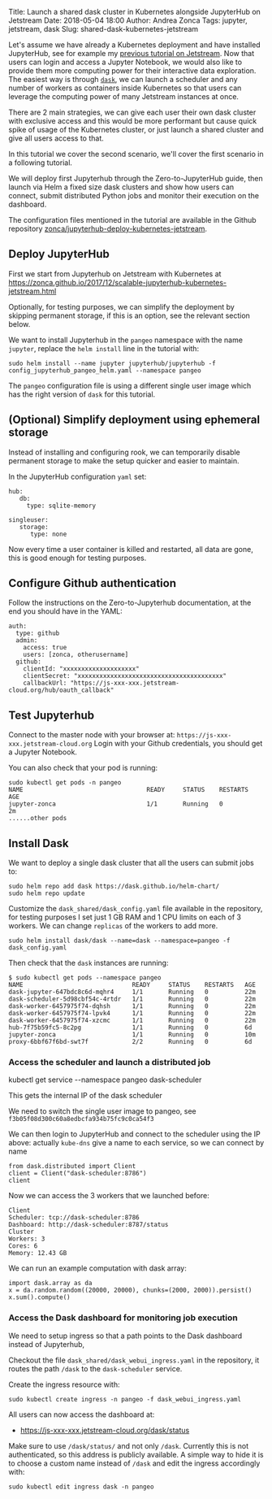 Title: Launch a shared dask cluster in Kubernetes alongside JupyterHub on Jetstream
Date: 2018-05-04 18:00
Author: Andrea Zonca
Tags: jupyter, jetstream, dask
Slug: shared-dask-kubernetes-jetstream

Let's assume we have already a Kubernetes deployment and have installed JupyterHub, see for example my [previous tutorial on Jetstream](https://zonca.github.io/2017/12/scalable-jupyterhub-kubernetes-jetstream.html).
Now that users can login and access a Jupyter Notebook, we would also like to provide them more computing power for their interactive data exploration. The easiest way is through [`dask`](https://dask.pydata.org), we can launch a scheduler and any number of workers as containers inside Kubernetes so that users can leverage the computing power of many Jetstream instances at once.

There are 2 main strategies, we can give each user their own dask cluster with exclusive access and this would be more performant but cause quick spike of usage of the Kubernetes cluster, or just launch a shared cluster and give all users access to that.

In this tutorial we cover the second scenario, we'll cover the first scenario in a following tutorial.

We will deploy first Jupyterhub through the Zero-to-JupyterHub guide, then launch via Helm a fixed size dask clusters and show how users can connect, submit distributed Python jobs and monitor their execution on the dashboard.

The configuration files mentioned in the tutorial are available in the Github repository [zonca/jupyterhub-deploy-kubernetes-jetstream](https://github.com/zonca/jupyterhub-deploy-kubernetes-jetstream).

## Deploy JupyterHub

First we start from Jupyterhub on Jetstream with Kubernetes at <https://zonca.github.io/2017/12/scalable-jupyterhub-kubernetes-jetstream.html>

Optionally, for testing purposes, we can simplify the deployment by skipping permanent storage, if this is an option, see the relevant section below.

We want to install Jupyterhub in the `pangeo` namespace with the name `jupyter`, replace the `helm install` line in the tutorial with:

```
sudo helm install --name jupyter jupyterhub/jupyterhub -f config_jupyterhub_pangeo_helm.yaml --namespace pangeo
```

The `pangeo` configuration file is using a different single user image which has the right version of `dask` for this tutorial.

## (Optional) Simplify deployment using ephemeral storage

Instead of installing and configuring rook, we can temporarily disable permanent storage to make the setup quicker and easier to maintain.

In the JupyterHub configuration `yaml` set:

```
hub:
   db:
     type: sqlite-memory

singleuser:
   storage:
      type: none
```

Now every time a user container is killed and restarted, all data are gone, this is good enough for testing purposes.

## Configure Github authentication

Follow the instructions on the Zero-to-Jupyterhub documentation, at the end you should have in the YAML:

```
auth:
  type: github
  admin:
    access: true
    users: [zonca, otherusername]
  github:
    clientId: "xxxxxxxxxxxxxxxxxxxx"
    clientSecret: "xxxxxxxxxxxxxxxxxxxxxxxxxxxxxxxxxxxxxxxx"
    callbackUrl: "https://js-xxx-xxx.jetstream-cloud.org/hub/oauth_callback"
```

## Test Jupyterhub

Connect to the master node with your browser at: `https://js-xxx-xxx.jetstream-cloud.org`
Login with your Github credentials, you should get a Jupyter Notebook.

You can also check that your pod is running:

```
sudo kubectl get pods -n pangeo
NAME                                  READY     STATUS    RESTARTS   AGE
jupyter-zonca                         1/1       Running   0          2m
......other pods
```

## Install Dask

We want to deploy a single dask cluster that all the users can submit jobs to:

```
sudo helm repo add dask https://dask.github.io/helm-chart/
sudo helm repo update
```

Customize the `dask_shared/dask_config.yaml` file available in the repository,
for testing purposes I set just 1 GB RAM and 1 CPU limits on each of 3 workers.
We can change `replicas` of the workers to add more.

    sudo helm install dask/dask --name=dask --namespace=pangeo -f dask_config.yaml

Then check that the `dask` instances are running:

```
$ sudo kubectl get pods --namespace pangeo
NAME                              READY     STATUS    RESTARTS   AGE
dask-jupyter-647bdc8c6d-mqhr4     1/1       Running   0          22m
dask-scheduler-5d98cbf54c-4rtdr   1/1       Running   0          22m
dask-worker-6457975f74-dqhsh      1/1       Running   0          22m
dask-worker-6457975f74-lpvk4      1/1       Running   0          22m
dask-worker-6457975f74-xzcmc      1/1       Running   0          22m
hub-7f75b59fc5-8c2pg              1/1       Running   0          6d
jupyter-zonca                     1/1       Running   0          10m
proxy-6bbf67f6bd-swt7f            2/2       Running   0          6d
```

### Access the scheduler and launch a distributed job

kubectl get service --namespace pangeo dask-scheduler

This gets the internal IP of the dask scheduler

We need to switch the single user image to pangeo, see `f3b05f08d300c60a8edbcfa934b75fc9c0ca54f3`

We can then login to JupyterHub and connect to the scheduler using the IP above:
actually `kube-dns` give a name to each service, so we can connect by name
```
from dask.distributed import Client
client = Client("dask-scheduler:8786")
client
```

Now we can access the 3 workers that we launched before:

```
Client
Scheduler: tcp://dask-scheduler:8786
Dashboard: http://dask-scheduler:8787/status
Cluster
Workers: 3
Cores: 6
Memory: 12.43 GB
```

We can run an example computation with dask array:

```
import dask.array as da
x = da.random.random((20000, 20000), chunks=(2000, 2000)).persist()
x.sum().compute()
```

### Access the Dask dashboard for monitoring job execution

We need to setup ingress so that a path points to the Dask dashboard instead of Jupyterhub,

Checkout the file `dask_shared/dask_webui_ingress.yaml` in the repository, it routes the path `/dask`
to the `dask-scheduler` service.

Create the ingress resource with:

    sudo kubectl create ingress -n pangeo -f dask_webui_ingress.yaml

All users can now access the dashboard at:

* <https://js-xxx-xxx.jetstream-cloud.org/dask/status>

Make sure to use `/dask/status/` and not only `/dask`.
Currently this is not authenticated, so this address is publicly available.
A simple way to hide it is to choose a custom name instead of `/dask` and edit
the ingress accordingly with:

    sudo kubectl edit ingress dask -n pangeo
